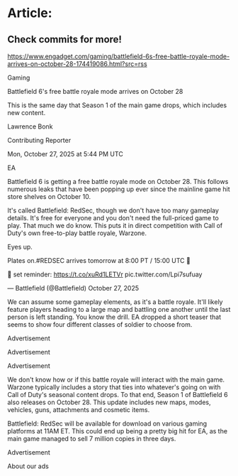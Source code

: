 # Article:

## Check commits for more!
https://www.engadget.com/gaming/battlefield-6s-free-battle-royale-mode-arrives-on-october-28-174419086.html?src=rss

Gaming

Battlefield 6's free battle royale mode arrives on October 28

This is the same day that Season 1 of the main game drops, which includes new content.

Lawrence Bonk

Contributing Reporter

Mon, October 27, 2025 at 5:44 PM UTC

EA

Battlefield 6 is getting a free battle royale mode on October 28. This follows numerous leaks that have been popping up ever since the mainline game hit store shelves on October 10.

It's called Battlefield: RedSec, though we don't have too many gameplay details. It's free for everyone and you don't need the full-priced game to play. That much we do know. This puts it in direct competition with Call of Duty's own free-to-play battle royale, Warzone.

Eyes up.

Plates on.#REDSEC arrives tomorrow at 8:00 PT / 15:00 UTC 🔴

🔔 set reminder: https://t.co/xuRd1LETVr pic.twitter.com/Lpi7sufuay

— Battlefield (@Battlefield) October 27, 2025

We can assume some gameplay elements, as it's a battle royale. It'll likely feature players heading to a large map and battling one another until the last person is left standing. You know the drill. EA dropped a short teaser that seems to show four different classes of soldier to choose from.

Advertisement

Advertisement

Advertisement

We don't know how or if this battle royale will interact with the main game. Warzone typically includes a story that ties into whatever's going on with Call of Duty's seasonal content drops. To that end, Season 1 of Battlefield 6 also releases on October 28. This update includes new maps, modes, vehicles, guns, attachments and cosmetic items.

Battlefield: RedSec will be available for download on various gaming platforms at 11AM ET. This could end up being a pretty big hit for EA, as the main game managed to sell 7 million copies in three days.

Advertisement

About our ads